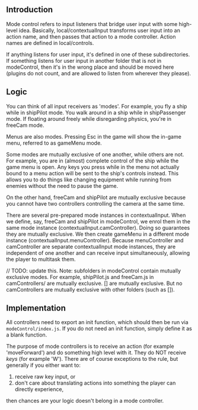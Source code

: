 ## Introduction

Mode control refers to input listeners that bridge user input with some
high-level idea. Basically, local/contextualInput transforms user input into an
action name, and then passes that action to a mode controller. Action names are
defined in local/controls.

If anything listens for user input, it's defined in one of these
subdirectories. If something listens for user input in another folder that is
not in modeControl, then it's in the wrong place and should be moved here
(plugins do not count, and are allowed to listen from wherever they please).

## Logic

You can think of all input receivers as 'modes'. For example, you fly a ship
while in shipPilot mode. You walk around in a ship while in shipPassenger mode.
If floating around freely while disregarding physics, you're in freeCam mode.

Menus are also modes. Pressing Esc in the game will show the in-game menu,
referred to as gameMenu mode.

Some modes are mutually exclusive of one another, while others are not. For
example, you are in (almost) complete control of the ship while the game menu
is open. Any keys you press while in the menu not actually bound to a menu
action will be sent to the ship's controls instead. This allows you to do
things like changing equipment while running from enemies without the need to
pause the game.

On the other hand, freeCam and shipPilot are mutually exclusive because you
cannot have two controllers controlling the camera at the same time.

There are several pre-prepared mode instances in contextualInput. When we
define, say, freeCam and shipPilot in modeControl, we enrol them in the same
mode instance (contextualInput.camController). Doing so guarantees they are
mutually exclusive. We then create gameMenu in a different mode instance
(contextualInput.menuController). Because menuController and camController are
separate contextualInput mode instances, they are independent of one another
and can receive input simultaneously, allowing the player to multitask them.

// TODO: update this.
Note: subfolders in modeControl contain mutually exclusive modes. For example, shipPilot.js and freeCam.js in camControllers/ are mutually exclusive. [] are mutually exclusive. But no camControllers are mutually exclusive with other folders (such as []).

## Implementation

All controllers need to export an init function, which should then be run via
`modeControl/index.js`. If you do not need an init function, simply define
it as a blank function.

The purpose of mode controllers is to receive an action (for example
'moveForward') and do something high level with it. They do NOT receive _keys_
(for example 'W'). There are of course exceptions to the rule, but generally if
you either want to:
1) receive raw key input, or
2) don't care about translating actions into something the player can directly experience,

then chances are your logic doesn't belong in a mode controller.
